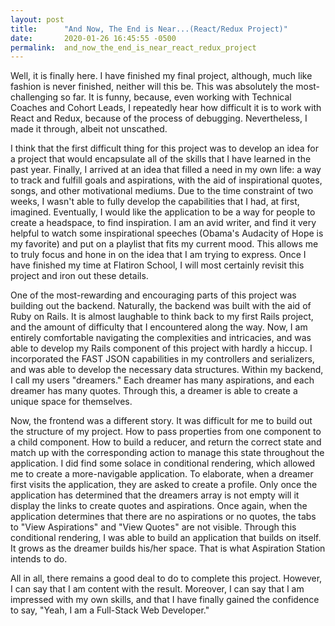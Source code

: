 ```yaml
---
layout: post
title:      "And Now, The End is Near...(React/Redux Project)"
date:       2020-01-26 16:45:55 -0500
permalink:  and_now_the_end_is_near_react_redux_project
---
```




Well, it is finally here. I have finished my final project, although, much like fashion is never finished, neither will this be. This was absolutely the most-challenging so far. It is funny, because, even working with Technical Coaches and Cohort Leads, I repeatedly hear how difficult it is to work with React and Redux, because of the process of debugging. Nevertheless, I made it through, albeit not unscathed. 

I think that the first difficult thing for this project was to develop an idea for a project that would encapsulate all of the skills that I have learned in the past year. Finally, I arrived at an idea that filled a need in my own life: a way to track and fulfill goals and aspirations, with the aid of inspirational quotes, songs, and other motivational mediums. Due to the time constraint of two weeks, I wasn't able to fully develop the capabilities that I had, at first, imagined. Eventually, I would like the application to be a way for people to create a headspace, to find inspiration. I am an avid writer, and find it very helpful to watch some inspirational speeches (Obama's Audacity of Hope is my favorite) and put on a playlist that fits my current mood. This allows me to truly focus and hone in on the idea that I am trying to express. Once I have finished my time at Flatiron School, I will most certainly revisit this project and iron out these details. 

One of the most-rewarding and encouraging parts of this project was building out the backend. Naturally, the backend was built with the aid of Ruby on Rails. It is almost laughable to think back to my first Rails project, and the amount of difficulty that I encountered along the way. Now, I am entirely comfortable navigating the complexities and intricacies, and was able to develop my Rails component of this project with hardly a hiccup. I incorporated the FAST JSON capabilities in my controllers and serializers, and was able to develop the necessary data structures. Within my backend, I call my users "dreamers." Each dreamer has many aspirations, and each dreamer has many quotes. Through this, a dreamer is able to create a unique space for themselves. 

Now, the frontend was a different story. It was difficult for me to build out the structure of my project. How to pass properties from one component to a child component. How to build a reducer, and return the correct state and match up with the corresponding action to manage this state throughout the application. I did find some solace in conditional rendering, which allowed me to create a more-navigable application. To elaborate, when a dreamer first visits the application, they are asked to create a profile. Only once the application has determined that the dreamers array is not empty will it display the links to create quotes and aspirations. Once again, when the application determines that there are no aspirations or no quotes, the tabs to "View Aspirations" and "View Quotes" are not visible. Through this conditional rendering, I was able to build an application that builds on itself. It grows as the dreamer builds his/her space. That is what Aspiration Station intends to do. 

All in all, there remains a good deal to do to complete this project. However, I can say that I am content with the result. Moreover, I can say that I am impressed with my own skills, and that I have finally gained the confidence to say, "Yeah, I am a Full-Stack Web Developer." 
